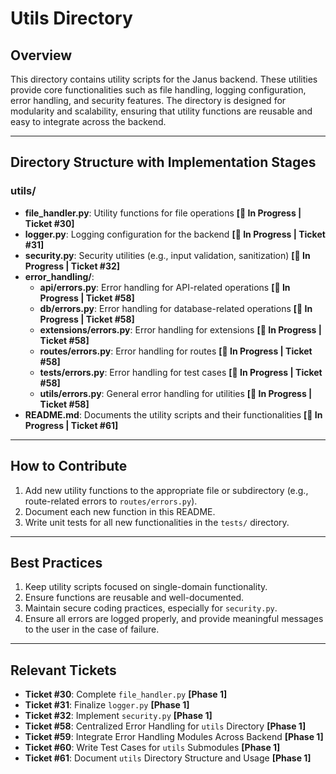# Utils Directory

## Overview
This directory contains utility scripts for the Janus backend. These utilities provide core functionalities such as file handling, logging configuration, error handling, and security features. The directory is designed for modularity and scalability, ensuring that utility functions are reusable and easy to integrate across the backend.

---

## Directory Structure with Implementation Stages

### **utils/**
- **file_handler.py**: Utility functions for file operations **[🚧 In Progress | Ticket #30]**
- **logger.py**: Logging configuration for the backend **[🚧 In Progress | Ticket #31]**
- **security.py**: Security utilities (e.g., input validation, sanitization) **[🚧 In Progress | Ticket #32]**
- **error_handling/**:
  - **api/errors.py**: Error handling for API-related operations **[🚧 In Progress | Ticket #58]**
  - **db/errors.py**: Error handling for database-related operations **[🚧 In Progress | Ticket #58]**
  - **extensions/errors.py**: Error handling for extensions **[🚧 In Progress | Ticket #58]**
  - **routes/errors.py**: Error handling for routes **[🚧 In Progress | Ticket #58]**
  - **tests/errors.py**: Error handling for test cases **[🚧 In Progress | Ticket #58]**
  - **utils/errors.py**: General error handling for utilities **[🚧 In Progress | Ticket #58]**
- **README.md**: Documents the utility scripts and their functionalities **[🚧 In Progress | Ticket #61]**

---

## How to Contribute
1. Add new utility functions to the appropriate file or subdirectory (e.g., route-related errors to `routes/errors.py`).
2. Document each new function in this README.
3. Write unit tests for all new functionalities in the `tests/` directory.

---

## Best Practices
1. Keep utility scripts focused on single-domain functionality.
2. Ensure functions are reusable and well-documented.
3. Maintain secure coding practices, especially for `security.py`.
4. Ensure all errors are logged properly, and provide meaningful messages to the user in the case of failure.

---

## Relevant Tickets
- **Ticket #30**: Complete `file_handler.py` **[Phase 1]**
- **Ticket #31**: Finalize `logger.py` **[Phase 1]**
- **Ticket #32**: Implement `security.py` **[Phase 1]**
- **Ticket #58**: Centralized Error Handling for `utils` Directory **[Phase 1]**
- **Ticket #59**: Integrate Error Handling Modules Across Backend **[Phase 1]**
- **Ticket #60**: Write Test Cases for `utils` Submodules **[Phase 1]**
- **Ticket #61**: Document `utils` Directory Structure and Usage **[Phase 1]**
